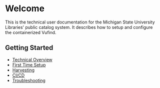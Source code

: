 # Welcome
This is the technical user documentation for the Michigan State
University Libraries' public catalog system. It describes how to
setup and configure the containerized Vufind.

## Getting Started
* [Technical Overview](tech-overview.md)
* [First Time Setup](first-time-setup.md)
* [Harvesting](harvesting.md)
* [CI/CD](CICD.md)
* [Troubleshooting](troubleshooting.md)
